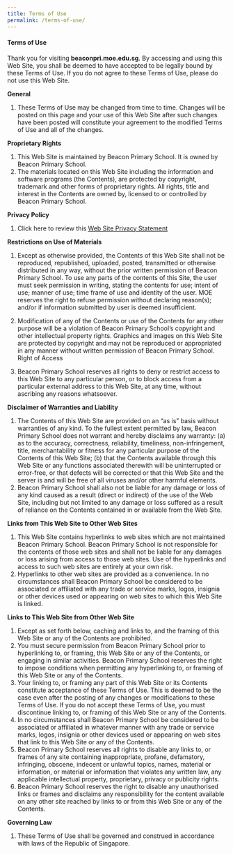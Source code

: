 ```yaml
---
title: Terms of Use
permalink: /terms-of-use/
---
```

#### **Terms of Use**

Thank you for visiting **beaconpri.moe.edu.sg**. By accessing and using this Web Site, you shall be deemed to have accepted to be legally bound by these Terms of Use. If you do not agree to these Terms of Use, please do not use this Web Site.

**General**
1.	These Terms of Use may be changed from time to time. Changes will be posted on this page and your use of this Web Site after such changes have been posted will constitute your agreement to the modified Terms of Use and all of the changes.


**Proprietary Rights**

1.	This Web Site is maintained by Beacon Primary School. It is owned by Beacon Primary School.
2.	The materials located on this Web Site including the information and software programs (the Contents), are protected by copyright, trademark and other forms of proprietary rights. All rights, title and interest in the Contents are owned by, licensed to or controlled by Beacon Primary School.

**Privacy Policy**

1.	Click here to review this [Web Site Privacy Statement](https://safe.menlosecurity.com/https:/www.beaconpri.moe.edu.sg/privacy/)

**Restrictions on Use of Materials**

1.	Except as otherwise provided, the Contents of this Web Site shall not be reproduced, republished, uploaded, posted, transmitted or otherwise distributed in any way, without the prior written permission of Beacon Primary School. To use any parts of the contents of this Site, the user must seek permission in writing, stating the contents for use; intent of use; manner of use; time frame of use and identity of the user. MOE reserves the right to refuse permission without declaring reason(s); and/or if information submitted by user is deemed insufficient.

2.	Modification of any of the Contents or use of the Contents for any other purpose will be a violation of Beacon Primary School’s copyright and other intellectual property rights. Graphics and images on this Web Site are protected by copyright and may not be reproduced or appropriated in any manner without written permission of Beacon Primary School.
Right of Access
1.	Beacon Primary School reserves all rights to deny or restrict access to this Web Site to any particular person, or to block access from a particular external address to this Web Site, at any time, without ascribing any reasons whatsoever.

**Disclaimer of Warranties and Liability**

1.	The Contents of this Web Site are provided on an “as is” basis without warranties of any kind. To the fullest extent permitted by law, Beacon Primary School does not warrant and hereby disclaims any warranty:
(a) as to the accuracy, correctness, reliability, timeliness, non-infringement, title, merchantability or fitness for any particular purpose of the Contents of this Web Site;
(b) that the Contents available through this Web Site or any functions associated therewith will be uninterrupted or error-free, or that defects will be corrected or that this Web Site and the server is and will be free of all viruses and/or other harmful elements.
1.	Beacon Primary School shall also not be liable for any damage or loss of any kind caused as a result (direct or indirect) of the use of the Web Site, including but not limited to any damage or loss suffered as a result of reliance on the Contents contained in or available from the Web Site.

**Links from This Web Site to Other Web Sites**

1. This Web Site contains hyperlinks to web sites which are not maintained Beacon Primary School. Beacon Primary School is not responsible for the contents of those web sites and shall not be liable for any damages or loss arising from access to those web sites. Use of the hyperlinks and access to such web sites are entirely at your own risk.
2. Hyperlinks to other web sites are provided as a convenience. In no circumstances shall Beacon Primary School be considered to be associated or affiliated with any trade or service marks, logos, insignia or other devices used or appearing on web sites to which this Web Site is linked.

**Links to This Web Site from Other Web Site**

1.	Except as set forth below, caching and links to, and the framing of this Web Site or any of the Contents are prohibited.
2.	You must secure permission from Beacon Primary School prior to hyperlinking to, or framing, this Web Site or any of the Contents, or engaging in similar activities. Beacon Primary School reserves the right to impose conditions when permitting any hyperlinking to, or framing of this Web Site or any of the Contents.
3.	Your linking to, or framing any part of this Web Site or its Contents constitute acceptance of these Terms of Use. This is deemed to be the case even after the posting of any changes or modifications to these Terms of Use. If you do not accept these Terms of Use, you must discontinue linking to, or framing of this Web Site or any of the Contents.
4.	In no circumstances shall Beacon Primary School be considered to be associated or affiliated in whatever manner with any trade or service marks, logos, insignia or other devices used or appearing on web sites that link to this Web Site or any of the Contents.
5.	Beacon Primary School reserves all rights to disable any links to, or frames of any site containing inappropriate, profane, defamatory, infringing, obscene, indecent or unlawful topics, names, material or information, or material or information that violates any written law, any applicable intellectual property, proprietary, privacy or publicity rights.
6.	Beacon Primary School reserves the right to disable any unauthorised links or frames and disclaims any responsibility for the content available on any other site reached by links to or from this Web Site or any of the Contents.

**Governing Law**

1.	These Terms of Use shall be governed and construed in accordance with laws of the Republic of Singapore.